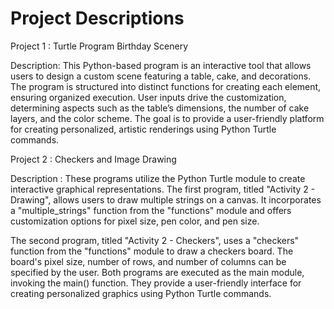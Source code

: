 # Project Descriptions

Project 1 : Turtle Program Birthday Scenery

Description: This Python-based program is an interactive tool that allows users to design a custom scene featuring a table, cake, and decorations. The program is structured into distinct functions for creating each element, ensuring organized execution. User inputs drive the customization, determining aspects such as the table’s dimensions, the number of cake layers, and the color scheme. The goal is to provide a user-friendly platform for creating personalized, artistic renderings using Python Turtle commands.

Project 2 : Checkers and Image Drawing

Description : These programs utilize the Python Turtle module to create interactive graphical representations. The first program, titled "Activity 2 - Drawing", allows users to draw multiple strings on a canvas. It incorporates a "multiple_strings" function from the "functions" module and offers customization options for pixel size, pen color, and pen size. 

The second program, titled "Activity 2 - Checkers", uses a "checkers" function from the "functions" module to draw a checkers board. The board's pixel size, number of rows, and number of columns can be specified by the user. Both programs are executed as the main module, invoking the main() function. They provide a user-friendly interface for creating personalized graphics using Python Turtle commands.
